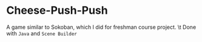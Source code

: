 # Cheese-Push-Push
A game similar to Sokoban, which I did for freshman course project. \t
Done with `Java` and `Scene Builder`
